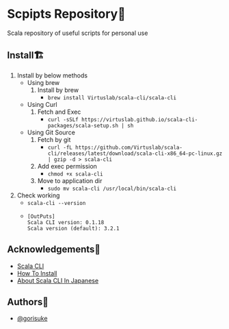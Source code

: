 
# Scpipts Repository🌙


Scala repository of useful scripts for personal use


## Install🏗
  1. Install by below methods
      - Using brew
          1. Install by brew
              - ```brew install Virtuslab/scala-cli/scala-cli```
      - Using Curl
          1. Fetch and Exec
              - ```curl -sSLf https://virtuslab.github.io/scala-cli-packages/scala-setup.sh | sh```
      - Using Git Source
          1. Fetch by git
              - ```curl -fL https://github.com/Virtuslab/scala-cli/releases/latest/download/scala-cli-x86_64-pc-linux.gz | gzip -d > scala-cli```
          2. Add exec permission
              - ```chmod +x scala-cli```
          3. Move to application dir
              - ```sudo mv scala-cli /usr/local/bin/scala-cli```
  2. Check working
      - ```scala-cli --version```
      - ```OutPuts
        [OutPuts]
        Scala CLI version: 0.1.18
        Scala version (default): 3.2.1
        ```
## Acknowledgements🙏

 - [Scala CLI](https://scala-cli.virtuslab.org/)
 - [How To Install](https://scala-cli.virtuslab.org/install)
 - [About Scala CLI In Japanese](https://zenn.dev/110416/articles/6db18dda724ec5)


## Authors💾

- [@gorisuke](https://github.com/gorisuke)

